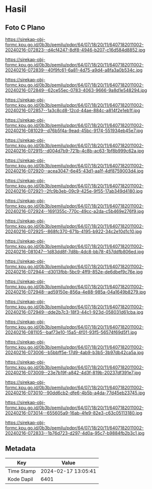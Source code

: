 # Hasil

## Foto C Plano

https://sirekap-obj-formc.kpu.go.id/0b3b/pemilu/pdpr/64/07/18/20/11/6407182011002-20240216-072823--d4cf4247-8df8-4946-b207-c16d584d8852.jpg

https://sirekap-obj-formc.kpu.go.id/0b3b/pemilu/pdpr/64/07/18/20/11/6407182011002-20240216-072839--40f9fc61-6a81-4d75-a9d4-a8fa3a0b534c.jpg

https://sirekap-obj-formc.kpu.go.id/0b3b/pemilu/pdpr/64/07/18/20/11/6407182011002-20240216-072849--62ce55ec-0783-4063-9666-9a8d1e548294.jpg

https://sirekap-obj-formc.kpu.go.id/0b3b/pemilu/pdpr/64/07/18/20/11/6407182011002-20240216-072857--1a3c8cd8-12cd-44ae-884c-a814f2e1eb1f.jpg

https://sirekap-obj-formc.kpu.go.id/0b3b/pemilu/pdpr/64/07/18/20/11/6407182011002-20240216-081029--d76b5f4a-9ead-45bc-9174-551934eb45e7.jpg

https://sirekap-obj-formc.kpu.go.id/0b3b/pemilu/pdpr/64/07/18/20/11/6407182011002-20240216-072915--d004d7b9-721b-4c8b-ac63-1bf8b999c62a.jpg

https://sirekap-obj-formc.kpu.go.id/0b3b/pemilu/pdpr/64/07/18/20/11/6407182011002-20240216-072920--acea3047-6e45-43d1-aa1f-4df8759003d4.jpg

https://sirekap-obj-formc.kpu.go.id/0b3b/pemilu/pdpr/64/07/18/20/11/6407182011002-20240216-072921--2fc9b3eb-09c9-425e-9f55-17ab349d4180.jpg

https://sirekap-obj-formc.kpu.go.id/0b3b/pemilu/pdpr/64/07/18/20/11/6407182011002-20240216-072924--1691355c-770c-49cc-a2da-c5b469e276f9.jpg

https://sirekap-obj-formc.kpu.go.id/0b3b/pemilu/pdpr/64/07/18/20/11/6407182011002-20240216-072925--868fc370-671b-4195-b922-34c2e10d1c10.jpg

https://sirekap-obj-formc.kpu.go.id/0b3b/pemilu/pdpr/64/07/18/20/11/6407182011002-20240216-081047--1d83dd8f-7d8b-4dc8-bb78-457ddfb806ed.jpg

https://sirekap-obj-formc.kpu.go.id/0b3b/pemilu/pdpr/64/07/18/20/11/6407182011002-20240216-072944--d3013fbb-5bc9-4ff9-852e-de6dbef9c76e.jpg

https://sirekap-obj-formc.kpu.go.id/0b3b/pemilu/pdpr/64/07/18/20/11/6407182011002-20240216-072948--ad59150e-856a-4e88-985a-04a1649b8279.jpg

https://sirekap-obj-formc.kpu.go.id/0b3b/pemilu/pdpr/64/07/18/20/11/6407182011002-20240216-072949--dde2b7c3-18f3-44c1-923d-058031d61cba.jpg

https://sirekap-obj-formc.kpu.go.id/0b3b/pemilu/pdpr/64/07/18/20/11/6407182011002-20240216-081105--baf73e10-15a5-4f01-93f5-56574f69d5f1.jpg

https://sirekap-obj-formc.kpu.go.id/0b3b/pemilu/pdpr/64/07/18/20/11/6407182011002-20240216-073006--b5bbff5e-17d9-4ab9-b3b5-3b97db42ca5a.jpg

https://sirekap-obj-formc.kpu.go.id/0b3b/pemilu/pdpr/64/07/18/20/11/6407182011002-20240216-073009--23e7b19f-a842-4d3f-819b-20237df391e7.jpg

https://sirekap-obj-formc.kpu.go.id/0b3b/pemilu/pdpr/64/07/18/20/11/6407182011002-20240216-073010--90dd6cb2-dfe6-4b5b-a4da-77d45eb23745.jpg

https://sirekap-obj-formc.kpu.go.id/0b3b/pemilu/pdpr/64/07/18/20/11/6407182011002-20240216-073014--655605a9-16ab-4fe9-82e3-c63c05113180.jpg

https://sirekap-obj-formc.kpu.go.id/0b3b/pemilu/pdpr/64/07/18/20/11/6407182011002-20240216-072833--1b76d723-d297-4d0a-95c7-b9884fb2b3c1.jpg


## Metadata

| Key        | Value               |
| ---------- | ------------------- |
| Time Stamp | 2024-02-17 13:05:41 |
| Kode Dapil | 6401                |



